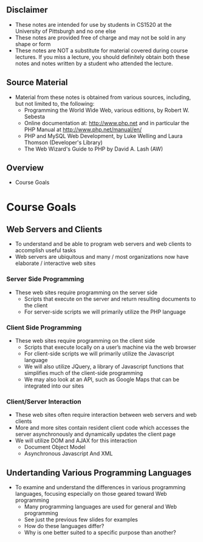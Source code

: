 ## Disclaimer

* These notes are intended for use by students in CS1520 at the University of Pittsburgh and no one else
* These notes are provided free of charge and may not be sold in any shape or form
* These notes are NOT a substitute for material covered during course lectures.  If you miss a lecture, you should definitely obtain both these notes and notes written by a student who attended the lecture.



## Source Material

* Material from these notes is obtained from various sources, including, but not limited to, the following:
	* Programming the World Wide Web, various editions, by Robert W. Sebesta
	* Online documentation at: http://www.php.net and in particular the PHP Manual at http://www.php.net/manual/en/
	* PHP and MySQL Web Development, by Luke Welling and Laura Thomson (Developer's Library)
	* The Web Wizard's Guide to PHP by David A. Lash (AW)



## Overview

* Course Goals



# Course Goals



## Web Servers and Clients

* To understand and be able to program web servers and web clients to accomplish useful tasks
* Web servers are ubiquitous and many / most organizations now have elaborate / interactive web sites


### Server Side Programming 

* These web sites require programming on the server side 
	* Scripts that execute on the server and return resulting documents to the client
	* For server-side scripts we will primarily utilize the PHP language


### Client Side Programming

* These web sites require programming on the client side
	* Scripts that execute locally on a user’s machine via the web browser
	* For client-side scripts we will primarily utilize the Javascript language
	* We will also utilize JQuery, a library of Javascript functions that simplifies much of the client-side programming
	* We may also look at an API, such as Google Maps that can be integrated into our sites


### Client/Server Interaction

* These web sites often require interaction between web servers and web clients
* More and more sites contain resident client code which accesses the server asynchronously and dynamically updates the client page
* We will utilize DOM and AJAX for this interaction
	* Document Object Model
	* Asynchronous Javascript And XML



## Undertanding Various Programming Languages

* To examine and understand the differences in various programming languages, focusing especially on those geared toward Web programming
	* Many programming languages are used for general and Web programming
	* See just the previous few slides for examples
	* How do these languages differ?
	* Why is one better suited to a specific purpose than another?

